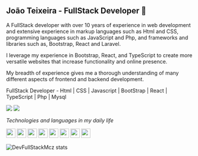 ## João Teixeira - FullStack Developer 👋

<p>A FullStack developer with over 10 years of experience in web development and extensive experience in markup languages ​such as Html and CSS, programming languages ​such as JavaScript and Php, and frameworks and libraries such as, Bootstrap, React and Laravel.

I leverage my experience in Bootstrap, React, and TypeScript to create more versatile websites that increase functionality and online presence.

My breadth of experience gives me a thorough understanding of many different aspects of frontend and backend development.

FullStack Developer - Html | CSS | Javascript | BootStrap | React | TypeScript | Php | Mysql

</p>

<a href="https://www.linkedin.com/in/jo%C3%A3o-teixeira-748893345/"><img src="https://img.shields.io/badge/LinkedIn-0077B5?style=for-the-badge&logo=linkedin&logoColor=white"/></a> <a href="http://www.devfullstackmcz.com.br"><img src="https://img.shields.io/badge/website-000000?style=for-the-badge&logo=About.me&logoColor=white"/></a>

<em>Technologies and languages ​​in my daily life</em>

<img style="width: 25px" src="https://cdn.jsdelivr.net/gh/devicons/devicon@latest/icons/html5/html5-original.svg" />  <img style="width: 25px" src="https://cdn.jsdelivr.net/gh/devicons/devicon@latest/icons/css3/css3-original.svg" />  <img style="width: 25px" src="https://cdn.jsdelivr.net/gh/devicons/devicon@latest/icons/javascript/javascript-original.svg" />  <img style="width: 25px" src="https://cdn.jsdelivr.net/gh/devicons/devicon@latest/icons/bootstrap/bootstrap-original.svg" />  <img style="width: 25px" src="https://cdn.jsdelivr.net/gh/devicons/devicon@latest/icons/react/react-original.svg" />  <img style="width: 25px" src="https://cdn.jsdelivr.net/gh/devicons/devicon@latest/icons/typescript/typescript-original.svg" />  <img style="width: 25px" src="https://cdn.jsdelivr.net/gh/devicons/devicon@latest/icons/php/php-original.svg" />  <img style="width: 25px" src="https://cdn.jsdelivr.net/gh/devicons/devicon@latest/icons/mysql/mysql-original-wordmark.svg" />

![DevFullStackMcz stats](https://github-readme-stats.vercel.app/api?username=JoaoTeixeiraFullStack82&show_icons=true&theme=radical)
